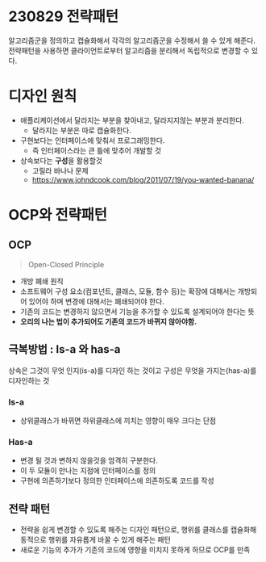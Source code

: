 # 230829 전략패턴

알고리즘군을 정의하고 캡슐화해서 각각의 알고리즘군을 수정해서 쓸 수 있게 해준다. 전략패턴을 사용하면 클라이언트로부터 알고리즘을 분리해서 독립적으로 변경할 수 있다.

# 디자인 원칙

- 애플리케이션에서 달라지는 부분을 찾아내고, 달라지지않는 부분과 분리한다.
    - 달라지는 부분은 따로 캡슐화한다.
- 구현보다는 인터페이스에 맞춰서 프로그래밍한다.
    - 즉 인터페이스라는 큰 틀에 맞추어 개발할 것
- 상속보다는 **구성**을 활용할것
    - 고릴라 바나나 문제
    - https://www.johndcook.com/blog/2011/07/19/you-wanted-banana/

# OCP와 전략패턴

## OCP

> Open-Closed Principle
> 
- 개방 폐쇄 원칙
- 소프트웨어 구성 요소(컴포넌트, 클래스, 모듈, 함수 등)는 확장에 대해서는 개방되어 있어야 하며 변경에 대해서는 폐쇄되어야 한다.
- 기존의 코드는 변경하지 않으면서 기능을 추가할 수 있도록 설계되어야 한다는 뜻
- **오리의 나는 법이 추가되어도 기존의 코드가 바뀌지 않아야함.**

## 극복방법 : Is-a 와 has-a

상속은 그것이 무엇 인지(is-a)를 디자인 하는 것이고 구성은 무엇을 가지는(has-a)를 디자인하는 것

### Is-a

- 상위클래스가 바뀌면 하위클래스에 끼치는 영향이 매우 크다는 단점

### Has-a

- 변경 될 것과 변하지 않을것을 엄격히 구분한다.
- 이 두 모듈이 만나는 지점에 인터페이스를 정의
- 구현에 의존하기보다 정의한 인터페이스에 의존하도록 코드를 작성

## 전략 패턴

- 전략을 쉽게 변경할 수 있도록 해주는 디자인 패턴으로, 행위를 클래스를 캡슐화해 동적으로 행위를 자유롭게 바꿀 수 있게 해주는 패턴
- 새로운 기능의 추가가 기존의 코드에 영향을 미치지 못하게 하므로 OCP를 만족